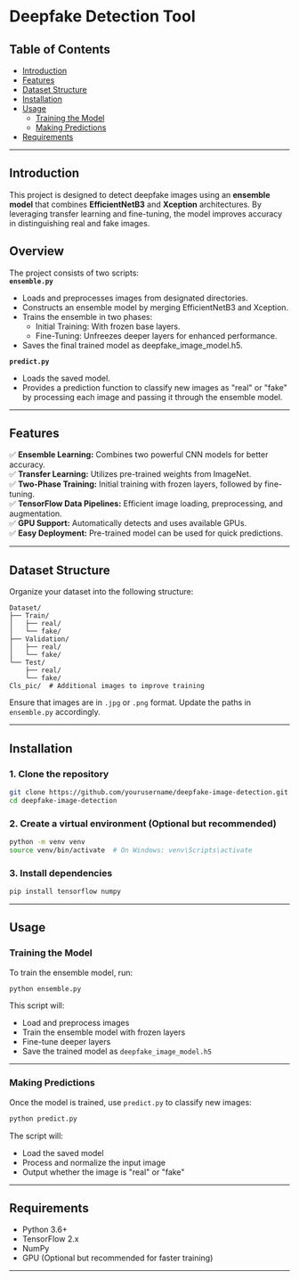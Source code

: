 # **Deepfake Detection Tool**  

## **Table of Contents**  
- [Introduction](#introduction)  
- [Features](#features)  
- [Dataset Structure](#dataset-structure)  
- [Installation](#installation)  
- [Usage](#usage)  
  - [Training the Model](#training-the-model)  
  - [Making Predictions](#making-predictions)  
- [Requirements](#requirements)  

---

## **Introduction**  

This project is designed to detect deepfake images using an **ensemble model** that combines **EfficientNetB3** and **Xception** architectures. By leveraging transfer learning and fine-tuning, the model improves accuracy in distinguishing real and fake images.  

## **Overview**
The project consists of two scripts:  
**`ensemble.py`**
- Loads and preprocesses images from designated directories.
- Constructs an ensemble model by merging EfficientNetB3 and Xception.
- Trains the ensemble in two phases:
  - Initial Training: With frozen base layers.
  - Fine-Tuning: Unfreezes deeper layers for enhanced performance.
- Saves the final trained model as deepfake_image_model.h5.

**`predict.py`**
- Loads the saved model.
- Provides a prediction function to classify new images as "real" or "fake" by processing each image and passing it through the ensemble model. 

---

## **Features**  

✅ **Ensemble Learning:** Combines two powerful CNN models for better accuracy.  
✅ **Transfer Learning:** Utilizes pre-trained weights from ImageNet.  
✅ **Two-Phase Training:** Initial training with frozen layers, followed by fine-tuning.  
✅ **TensorFlow Data Pipelines:** Efficient image loading, preprocessing, and augmentation.  
✅ **GPU Support:** Automatically detects and uses available GPUs.  
✅ **Easy Deployment:** Pre-trained model can be used for quick predictions.  

---

## **Dataset Structure**  

Organize your dataset into the following structure:  

```
Dataset/
├── Train/
│   ├── real/
│   └── fake/
├── Validation/
│   ├── real/
│   └── fake/
└── Test/
    ├── real/
    └── fake/
Cls_pic/  # Additional images to improve training
```

Ensure that images are in `.jpg` or `.png` format. Update the paths in `ensemble.py` accordingly.  

---

## **Installation**  

### **1. Clone the repository**  

```bash
git clone https://github.com/yourusername/deepfake-image-detection.git
cd deepfake-image-detection
```

### **2. Create a virtual environment (Optional but recommended)**  

```bash
python -m venv venv
source venv/bin/activate  # On Windows: venv\Scripts\activate
```

### **3. Install dependencies**  

```bash
pip install tensorflow numpy
```

---

## **Usage**  

### **Training the Model**  

To train the ensemble model, run:  

```bash
python ensemble.py
```

This script will:  
- Load and preprocess images  
- Train the ensemble model with frozen layers  
- Fine-tune deeper layers  
- Save the trained model as `deepfake_image_model.h5`  

---

### **Making Predictions**  

Once the model is trained, use `predict.py` to classify new images:  

```bash
python predict.py
```

The script will:  
- Load the saved model  
- Process and normalize the input image  
- Output whether the image is "real" or "fake"  

---

## **Requirements**  

- Python 3.6+  
- TensorFlow 2.x  
- NumPy  
- GPU (Optional but recommended for faster training)  

---
